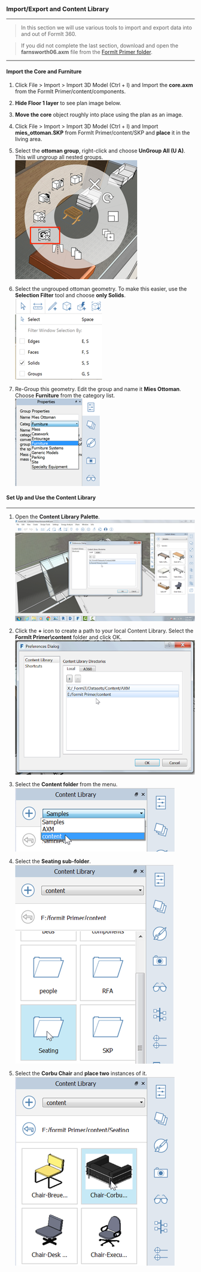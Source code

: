 ### Import/Export and Content Library
---------------------------------

> In this section we will use various tools to import and export data into and out of FormIt 360.

> If you did not complete the last section, download and open the **farnsworth06.axm** file from the [FormIt Primer folder](https://autodesk.app.box.com/s/thavswirrbflit27rbqzl26ljj7fu1uv/1/9025446442).

---

#### Import the Core and Furniture

1. Click File &gt; Import &gt; Import 3D Model (Ctrl + I) and Import the **core.axm** from the FormIt Primer/content/components.

2. **Hide Floor 1 layer** to see plan image below.

3. **Move the core** object roughly into place using the plan as an image.

4. Click File &gt; Import &gt; Import 3D Model (Ctrl + I) and Import **mies\_ottoman.SKP** from FormIt Primer/content/SKP and **place** it in the living area.

5. Select the **ottoman group**, right-click and choose **UnGroup All (U A)**. This will ungroup all nested groups.<br>![](./images/6d0397d3-3c97-46cd-90f9-878c34e90195.png)

6. Select the ungrouped ottoman geometry. To make this easier, use the **Selection Filter** tool and choose **only Solids**.<br>![](./images/25b2428d-bc93-4ae4-9b8a-d8f3749ddb43.png)

7. Re-Group this geometry. Edit the group and name it **Mies Ottoman**. Choose **Furniture** from the category list.<br> ![](./images/ec8353fb-ad58-4370-862b-6541cc15c467.png)

#### Set Up and Use the Content Library
---

1. Open the **Content Library Palette**.
     ![](./images/15e16abd-9b7a-4762-9364-0f31e81ded8a.png)

2. Click the **+** icon to create a path to your local Content Library. Select the **FormIt Primer\\content** folder and click OK. 
     ![](./images/6937274a-c9fe-4875-a86a-d1e12e662c0f.png)

3. Select the **Content folder** from the menu. <br>
     ![](./images/627dd398-eefa-4407-842f-e42c2e4350f1.png)

4. Select the **Seating sub-folder**. <br>
     ![](./images/ba020113-7f1e-4b8e-a11c-f336dbb68e41.png)

5. Select the **Corbu Chair** and **place two** instances of it. 
     ![](./images/1f193941-4bf0-4394-8316-e5a103fa8949.png)
